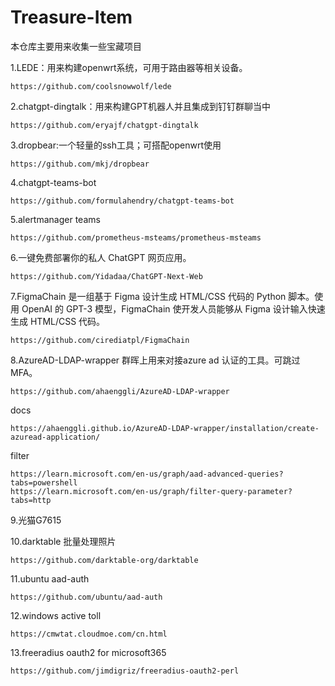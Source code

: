 # Treasure-Item
本仓库主要用来收集一些宝藏项目

1.LEDE：用来构建openwrt系统，可用于路由器等相关设备。
```
https://github.com/coolsnowwolf/lede
```
2.chatgpt-dingtalk：用来构建GPT机器人并且集成到钉钉群聊当中
```
https://github.com/eryajf/chatgpt-dingtalk
```
3.dropbear:一个轻量的ssh工具；可搭配openwrt使用
```
https://github.com/mkj/dropbear
```
4.chatgpt-teams-bot
```
https://github.com/formulahendry/chatgpt-teams-bot
```
5.alertmanager teams
```
https://github.com/prometheus-msteams/prometheus-msteams
```
6.一键免费部署你的私人 ChatGPT 网页应用。
```
https://github.com/Yidadaa/ChatGPT-Next-Web
```
7.FigmaChain 是一组基于 Figma 设计生成 HTML/CSS 代码的 Python 脚本。使用 OpenAI 的 GPT-3 模型，FigmaChain 使开发人员能够从 Figma 设计输入快速生成 HTML/CSS 代码。
```
https://github.com/cirediatpl/FigmaChain
```
8.AzureAD-LDAP-wrapper 群晖上用来对接azure ad 认证的工具。可跳过MFA。
```
https://github.com/ahaenggli/AzureAD-LDAP-wrapper
```
docs
```
https://ahaenggli.github.io/AzureAD-LDAP-wrapper/installation/create-azuread-application/
```
filter
```
https://learn.microsoft.com/en-us/graph/aad-advanced-queries?tabs=powershell   
https://learn.microsoft.com/en-us/graph/filter-query-parameter?tabs=http
```
9.光猫G7615

10.darktable 批量处理照片
```
https://github.com/darktable-org/darktable
```

11.ubuntu aad-auth
```
https://github.com/ubuntu/aad-auth
```

12.windows active toll
```
https://cmwtat.cloudmoe.com/cn.html
```

13.freeradius oauth2 for microsoft365
```
https://github.com/jimdigriz/freeradius-oauth2-perl
```
